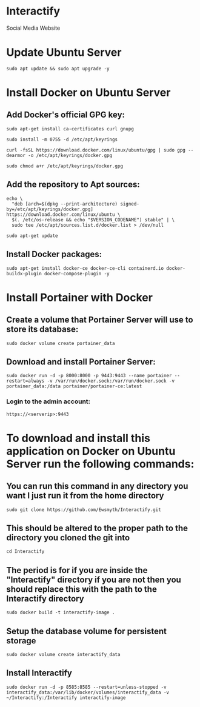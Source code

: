 # Interactify
 Social Media Website

# Update Ubuntu Server
```
sudo apt update && sudo apt upgrade -y
```

# Install Docker on Ubuntu Server

## Add Docker's official GPG key:
```
sudo apt-get install ca-certificates curl gnupg
```
```
sudo install -m 0755 -d /etc/apt/keyrings
```
```
curl -fsSL https://download.docker.com/linux/ubuntu/gpg | sudo gpg --dearmor -o /etc/apt/keyrings/docker.gpg
```
```
sudo chmod a+r /etc/apt/keyrings/docker.gpg
```
## Add the repository to Apt sources:
```
echo \
  "deb [arch=$(dpkg --print-architecture) signed-by=/etc/apt/keyrings/docker.gpg] https://download.docker.com/linux/ubuntu \
  $(. /etc/os-release && echo "$VERSION_CODENAME") stable" | \
  sudo tee /etc/apt/sources.list.d/docker.list > /dev/null
```
```
sudo apt-get update
```
## Install Docker packages:
```
sudo apt-get install docker-ce docker-ce-cli containerd.io docker-buildx-plugin docker-compose-plugin -y
```

# Install Portainer with Docker
## Create a volume that Portainer Server will use to store its database:
```
sudo docker volume create portainer_data
```
## Download and install Portainer Server:
```
sudo docker run -d -p 8000:8000 -p 9443:9443 --name portainer --restart=always -v /var/run/docker.sock:/var/run/docker.sock -v portainer_data:/data portainer/portainer-ce:latest
```
### Login to the admin account:
```
https://<serverip>:9443
```

# To download and install this application on Docker on Ubuntu Server run the following commands:

## You can run this command in any directory you want I just run it from the home directory
```
sudo git clone https://github.com/Ewsmyth/Interactify.git
```
## This should be altered to the proper path to the directory you cloned the git into
```
cd Interactify
```
## The period is for if you are inside the "Interactify" directory if you are not then you should replace this with the path to the Interactify directory
```
sudo docker build -t interactify-image .
```
## Setup the database volume for persistent storage
```
sudo docker volume create interactify_data
```
## Install Interactify
```
sudo docker run -d -p 8585:8585 --restart=unless-stopped -v interactify_data:/var/lib/docker/volumes/interactify_data -v ~/Interactify:/Interactify interactify-image
```